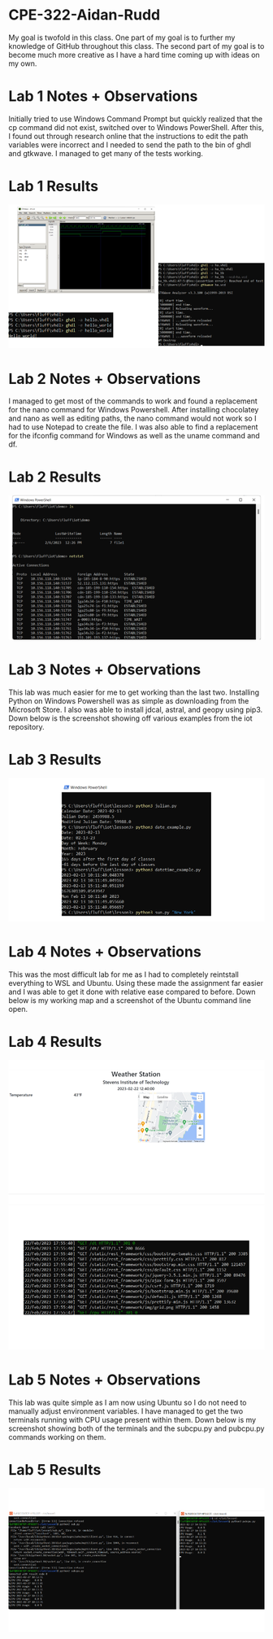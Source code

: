 # CPE-322-Aidan-Rudd
My goal is twofold in this class. One part of my goal is to further my knowledge of GitHub throughout this class. The second part of my goal is to become much more creative as I have a hard time coming up with ideas on my own.
# Lab 1 Notes + Observations
Initially tried to use Windows Command Prompt but quickly realized that the cp command did not exist, switched over to Windows PowerShell.
After this, I found out through research online that the instructions to edit the path variables were incorrect and I needed to send the path to the bin of ghdl and gtkwave.
I managed to get many of the tests working.
# Lab 1 Results
![Screenshot1](/Screenshots/Screenshot_Lab_1.png?raw=true "Screenshot1")
# Lab 2 Notes + Observations
I managed to get most of the commands to work and found a replacement for the nano command for Windows Powershell. After installing chocolatey and nano as well as editing paths, the nano command would not work so I had to use Notepad to create the file. I was also able to find a replacement for the ifconfig command for Windows as well as the uname command and df.
# Lab 2 Results
![Screenshot2](/Screenshots/Screenshot_Lab_2.png?raw=true "Screenshot2")
# Lab 3 Notes + Observations
This lab was much easier for me to get working than the last two. Installing Python on Windows Powershell was as simple as downloading from the Microsoft Store. I also was able to install jdcal, astral, and geopy using pip3. Down below is the screenshot showing off various examples from the iot repository.
# Lab 3 Results
![Screenshot3](/Screenshots/Screenshot_Lab3.png?raw=true "Screenshot3")
# Lab 4 Notes + Observations
This was the most difficult lab for me as I had to completely reintstall everything to WSL and Ubuntu. Using these made the assignment far easier and I was able to get it done with relative ease compared to before. Down below is my working map and a screenshot of the Ubuntu command line open.
# Lab 4 Results
![Screenshot4_1](/Screenshots/Screenshot_Lab_4_1.png?raw=true "Screenshot4_1")
![Screenshot4_2](/Screenshots/Screenshot_Lab_4_2.png?raw=true "Screenshot4_2")
# Lab 5 Notes + Observations
This lab was quite simple as I am now using Ubuntu so I do not need to manually adjust environment variables. I have managed to get the two terminals running with CPU usage present within them. Down below is my screenshot showing both of the terminals and the subcpu.py and pubcpu.py commands working on them.
# Lab 5 Results
![Screenshot5](/Screenshots/Screenshot_Lab_5.png?raw=true "Screenshot5")
